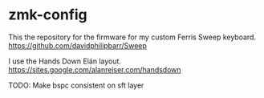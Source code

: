 # zmk-config

This the repository for the firmware for my custom Ferris Sweep keyboard.</br>
https://github.com/davidphilipbarr/Sweep

I use the Hands Down Elán layout.</br>
https://sites.google.com/alanreiser.com/handsdown

TODO: Make bspc consistent on sft layer
